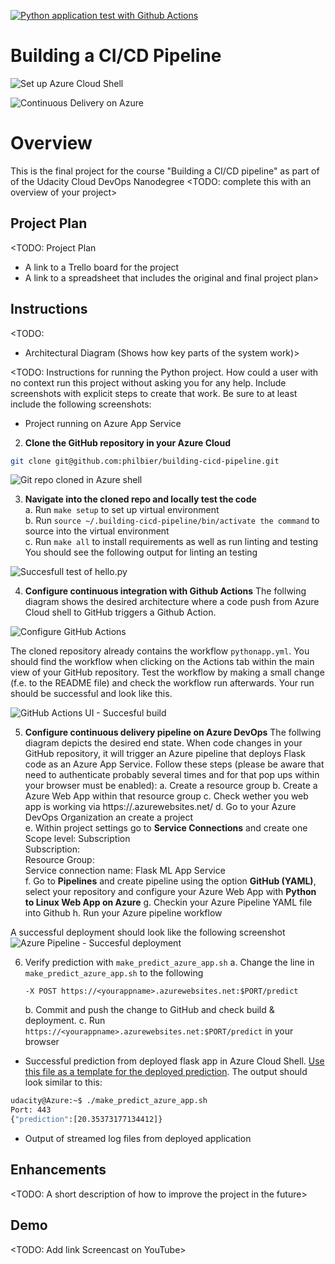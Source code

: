 [![Python application test with Github Actions](https://github.com/philbier/building-cicd-pipeline/actions/workflows/pythonapp.yml/badge.svg?branch=main)](https://github.com/philbier/building-cicd-pipeline/actions/workflows/pythonapp.yml)

# Building a CI/CD Pipeline


![Set up Azure Cloud Shell](./img/set_up_az_shell.png)

![Continuous Delivery on Azure](./img/cd_on_azure.png)

# Overview
This is the final project for the course "Building a CI/CD pipeline" as part of of the Udacity Cloud DevOps Nanodegree
<TODO: complete this with an overview of your project>

## Project Plan
<TODO: Project Plan

* A link to a Trello board for the project
* A link to a spreadsheet that includes the original and final project plan>

## Instructions

<TODO:  
* Architectural Diagram (Shows how key parts of the system work)>

<TODO:  Instructions for running the Python project.  How could a user with no context run this project without asking you for any help.  Include screenshots with explicit steps to create that work. Be sure to at least include the following screenshots:

* Project running on Azure App Service

2. **Clone the GitHub repository in your Azure Cloud**
```bash  
git clone git@github.com:philbier/building-cicd-pipeline.git
``` 

![Git repo cloned in Azure shell](./img/git_clone_az_shell.PNG)

3. **Navigate into the cloned repo and locally test the code**   
    a. Run `make setup` to set up virtual environment  
    b. Run `source ~/.building-cicd-pipeline/bin/activate the command` to source into the virtual environment  
    c. Run `make all` to install requirements as well as run linting and testing  
You should see the following output for linting an testing

![Succesfull test of hello.py](./img/test1.PNG)

4. **Configure continuous integration with Github Actions**
The follwing diagram shows the desired architecture where a code push from Azure Cloud shell to GitHub triggers a Github Action.

![Configure GitHub Actions](./img/configure_github_actions.png)

The cloned repository already contains the workflow `pythonapp.yml`. You should find the workflow when clicking on the Actions tab within the main view of your GitHub repository. Test the workflow by making a small change (f.e. to the README file) and check the workflow run afterwards. Your run should be successful and look like this.

![GitHub Actions UI - Succesful build](./img/github_actions_ui.PNG)

5. **Configure continuous delivery pipeline on Azure DevOps**
The follwing diagram depicts the desired end state. When code changes in your GitHub repository, it will trigger an Azure pipeline that deploys Flask code as an Azure App Service. Follow these steps (please be aware that need to authenticate probably several times and for that pop ups within your browser must be enabled):
    a. Create a resource group
    b. Create a Azure Web App within that resource group
    c. Check wether you web app is working via https://<your-appservice>.azurewebsites.net/
    d. Go to your Azure DevOps Organization an create a project  
    e. Within project settings go to **Service Connections** and create one  
        Scope level: Subscription  
        Subscription: <Your subscription>  
        Resource Group: <Resource Group you created in a.>  
        Service connection name: Flask ML App Service  
    f. Go to **Pipelines** and create pipeline using the option **GitHub (YAML)**, select your repository and configure your Azure Web App with **Python to Linux Web App on Azure**
    g. Checkin your Azure Pipeline YAML file into Github
    h. Run your Azure pipeline workflow

A successful deployment should look like the following screenshot
![Azure Pipeline - Succesful deployment](./img/azure_deployment.PNG)


6. Verify prediction with `make_predict_azure_app.sh`
    a. Change the line in `make_predict_azure_app.sh` to the following
    ```
    -X POST https://<yourappname>.azurewebsites.net:$PORT/predict
    ```
    b. Commit and push the change to GitHub and check build & deployment.
    c. Run `https://<yourappname>.azurewebsites.net:$PORT/predict` in your browser

* Successful prediction from deployed flask app in Azure Cloud Shell.  [Use this file as a template for the deployed prediction](https://github.com/udacity/nd082-Azure-Cloud-DevOps-Starter-Code/blob/master/C2-AgileDevelopmentwithAzure/project/starter_files/flask-sklearn/make_predict_azure_app.sh).
The output should look similar to this:

```bash
udacity@Azure:~$ ./make_predict_azure_app.sh
Port: 443
{"prediction":[20.35373177134412]}
```

* Output of streamed log files from deployed application

> 

## Enhancements

<TODO: A short description of how to improve the project in the future>

## Demo 

<TODO: Add link Screencast on YouTube>


